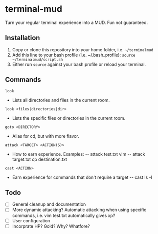 # terminal-mud
Turn your regular terminal experience into a MUD.  Fun not guaranteed.

## Installation
1. Copy or clone this repository into your home folder, i.e. ``~/terminalmud``
2. Add this line to your bash profile (i.e. ~/.bash_profile): ``source ~/terminalmud/script.sh``
3. Either run ``source`` against your bash profile or reload your terminal.

## Commands

``look``
- Lists all directories and files in the current room.

``look <files|directories|dir>``
- Lists the specific files or directories in the current room.

``goto <DIRECTORY>``
- Alias for cd, but with more flavor.

``attack <TARGET> <ACTION(S)>``
- How to earn experience.  Examples:
-- attack test.txt vim
-- attack target.txt cp destination.txt

``cast <ACTION>``
- Earn experience for commands that don't require a target
-- cast ls -l

## Todo
* [ ] General cleanup and documentation
* [ ] More dynamic attacking?  Automatic attacking when using specific commands, i.e. vim test.txt automatically gives xp?
* [ ] User configuration
* [ ] Incorprate HP?  Gold?  Why?  Whatfore?
